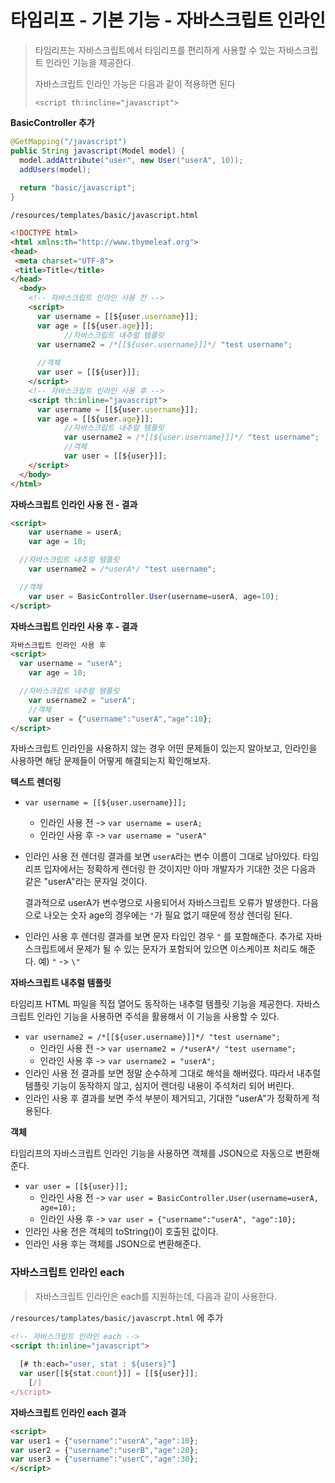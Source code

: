 # 타임리프 - 기본 기능 - 자바스크립트 인라인

> 타임리프는 자바스크립트에서 타임리프를 편리하게 사용할 수 있는 자바스크립트 인라인 기능을 제공한다.
>
> 자바스크립트 인라인 가능은 다음과 같이 적용하면 된다
>
> `<script th:incline="javascript">`



**BasicController 추가**

```java
@GetMapping("/javascript")
public String javascript(Model model) {
  model.addAttribute("user", new User("userA", 10));
  addUsers(model);
  
  return "basic/javascript";
}
```



`/resources/templates/basic/javascript.html`

```html
<!DOCTYPE html>
<html xmlns:th="http://www.thymeleaf.org">
<head>
 <meta charset="UTF-8">
 <title>Title</title>
</head>
  <body>
    <!-- 자바스크립트 인라인 사용 전 -->
    <script>
      var username = [[${user.username}]];
      var age = [[${user.age}]];
 			//자바스크립트 내추럴 템플릿
      var username2 = /*[[${user.username}]]*/ "test username";
 			
      //객체
      var user = [[${user}]];
    </script>
    <!-- 자바스크립트 인라인 사용 후 -->
    <script th:inline="javascript">
      var username = [[${user.username}]];
      var age = [[${user.age}]];
 			//자바스크립트 내추럴 템플릿
 			var username2 = /*[[${user.username}]]*/ "test username";
 			//객체
 			var user = [[${user}]];
    </script>
  </body>
</html>
```



**자바스크립트 인라인 사용 전 - 결과**

```html
<script>
	var username = userA;
	var age = 10;

  //자바스크립트 내추럴 템플릿
	var username2 = /*userA*/ "test username";

  //객체
	var user = BasicController.User(username=userA, age=10);
</script>
```



**자바스크립트 인라인 사용 후 - 결과**

```html
자바스크립트 인라인 사용 후
<script>
  var username = "userA";
	var age = 10;

  //자바스크립트 내추럴 템플릿
	var username2 = "userA";
	//객체
	var user = {"username":"userA","age":10};
</script>
```


자바스크립트 인라인을 사용하지 않는 경우 어떤 문제들이 있는지 알아보고, 인라인을 사용하면 해당 문제들이 어떻게 해결되는지 확인해보자.



**텍스트 렌더링**

* `var username = [[${user.username}]];`

  * 인라인 사용 전 -> `var username = userA;`
  * 인라인 사용 후 -> `var username = "userA"`

* 인라인 사용 전 렌더링 결과를 보면 `userA`라는 변수 이름이 그대로 남아있다. 타임리프 입자에서는 정확하게 렌더링 한 것이지만 아마 개발자가 기대한 것은 다음과 같은 "userA"라는 문자일 것이다.

  결과적으로 userA가 변수명으로 사용되어서 자바스크립트 오류가 발생한다. 다음으로 나오는 숫자 age의 경우에는 `"`가 필요 없기 때문에 정상 렌더링 된다.

* 인라인 사용 후 렌더링 결과를 보면 문자 타입인 경우 `"` 를 포함해준다. 추가로 자바스크립트에서 문제가 될 수 있는 문자가 포함되어 있으면 이스케이프 처리도 해준다. 예) `"` -> `\"`



**자바스크립트 내추럴 템플릿**

타임리프 HTML 파일을 직접 열어도 동작하는 내추럴 템플릿 기능을 제공한다. 자바스크립트 인라인 기능을 사용하면 주석을 활용해서 이 기능을 사용할 수 있다.



* `var username2 = /*[[${user.username}]]*/ "test username";`
  * 인라인 사용 전 -> `var username2 = /*userA*/ "test username";`
  * 인라인 사용 후 -> `var username2 = "userA";`
* 인라인 사용 전 결과를 보면 정말 순수하게 그대로 해석을 해버렸다. 따라서 내추럴 템플릿 기능이 동작하지 않고, 심지어 렌더링 내용이 주석처리 되어 버린다.
* 인라인 사용 후 결과를 보면 주석 부분이 제거되고, 기대한 "userA"가 정확하게 적용된다.



**객체**

타임리프의 자바스크립트 인라인 기능을 사용하면 객체를 JSON으로 자동으로 변환해준다.



* `var user = [[${user}]];`
  * 인라인 사용 전 -> `var user = BasicController.User(username=userA, age=10);`
  * 인라인 사용 후 -> `var user = {"username":"userA", "age":10};`
* 인라인 사용 전은 객체의 toString()이 호출된 값이다.
* 인라인 사용 후는 객체를 JSON으로 변환해준다.



### **자바스크립트 인라인 each**

>  자바스크립트 인라인은 each를 지원하는데, 다음과 같이 사용한다.

`/resources/tamplates/basic/javascrpt.html` 에 추가 

```html
<!-- 자바스크립트 인라인 each -->
<script th:inline="javascript">
 
  [# th:each="user, stat : ${users}"]
  var user[[${stat.count}]] = [[${user}]];
 	[/]
</script>
```



**자바스크립트 인라인 each 결과**

```html
<script>
var user1 = {"username":"userA","age":10};
var user2 = {"username":"userB","age":20};
var user3 = {"username":"userC","age":30};
</script>
```



